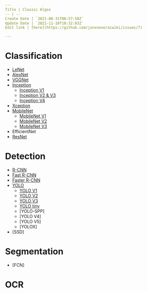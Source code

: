 ```yaml
---
Title | Classic Algos
-- | --
Create Date | `2021-08-31T08:57:58Z`
Update Date | `2021-11-10T10:32:03Z`
Edit link | [here](https://github.com/junxnone/aiwiki/issues/7)

---
```

# Classification

- [LeNet](/LeNet)
- [AlexNet](/AlexNet)
- [VGGNet](/VGGNet)
- [Inception](/Inception_Summary)
  - [Inception V1](/InceptionV1)
  - [Inception V2 & V3](/InceptionV2V3)
  - [Inception V4](/InceptionV4)
- [Xception](/Xception)
- [MobileNet](/MobileNet_Summary)
  - [MobileNet V1](/MobileNetV1)
  - [MobileNet V2](/MobileNetV2)
  - [MobileNet V3](/MobileNetV3)
- EfficientNet
- [ResNet](/ResNet)


# Detection

- [R-CNN](/RCNN)
- [Fast R-CNN](Fast_RCNN)
- [Faster R-CNN](Faster_RCNN)
- [YOLO](/YOLO_Summary)
  - [YOLO V1](/YOLO_V1)
  - [YOLO V2](/YOLO_V2)
  - [YOLO V3](/YOLO_V3)
  - [YOLO tiny](/YOLO_tiny)
  - [YOLO-SPP]
  - [YOLO V4]
  - [YOLO V5]
  - [YOLOX]
- [SSD]

# Segmentation

- [FCN]

# OCR

